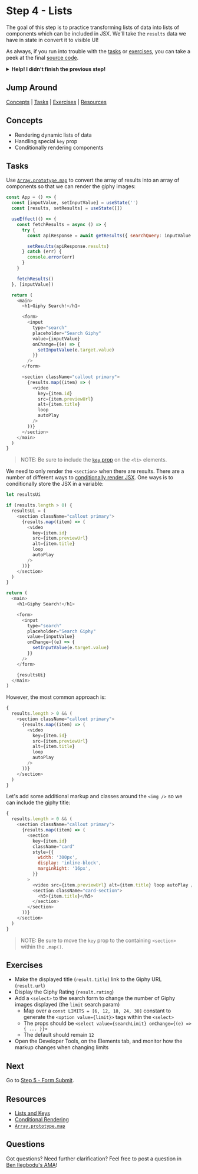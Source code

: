 # Step 4 - Lists

The goal of this step is to practice transforming lists of data into lists of components which can be included in JSX. We'll take the `results` data we have in state in convert it to visible UI!

As always, if you run into trouble with the [tasks](#tasks) or [exercises](#exercises), you can take a peek at the final [source code](./).

<details>
  <summary><b>Help! I didn't finish the previous step!</b></summary>

If you didn't successfully complete the previous step, you can jump right in by copying the step.

Complete the [setup instructions](../00-begin) if you have not yet followed them.

Ensure you're in the root folder of the repo:

```sh
cd react-workshop
```

Remove the existing workshop directory if you had previously started elsewhere:

```sh
rm -rf src/workshop
```

Copy the previous step as a starting point:

```sh
cp -r src/react/03-api src/workshop
```

Ensure [`src/index.js`](../index.js#L3) is still pointing to the `workshop` App:

```js
import App from './workshop/App'
```

Start the app:

```sh
npm start
```

After the app is initially built, a new browser window should open up at [http://localhost:3000/](http://localhost:3000/), and you should be able to continue on with the tasks below.

</details>

## Jump Around

[Concepts](#concepts) | [Tasks](#tasks) | [Exercises](#exercises) | [Resources](#resources)

## Concepts

- Rendering dynamic lists of data
- Handling special `key` prop
- Conditionally rendering components

## Tasks

Use [`Array.prototype.map`](https://developer.mozilla.org/en-US/docs/Web/JavaScript/Reference/Global_Objects/Array/map) to convert the array of results into an array of components so that we can render the giphy images:

```js
const App = () => {
  const [inputValue, setInputValue] = useState('')
  const [results, setResults] = useState([])

  useEffect(() => {
    const fetchResults = async () => {
      try {
        const apiResponse = await getResults({ searchQuery: inputValue })

        setResults(apiResponse.results)
      } catch (err) {
        console.error(err)
      }
    }

    fetchResults()
  }, [inputValue])

  return (
    <main>
      <h1>Giphy Search!</h1>

      <form>
        <input
          type="search"
          placeholder="Search Giphy"
          value={inputValue}
          onChange={(e) => {
            setInputValue(e.target.value)
          }}
        />
      </form>

      <section className="callout primary">
        {results.map((item) => (
          <video
            key={item.id}
            src={item.previewUrl}
            alt={item.title}
            loop
            autoPlay
          />
        ))}
      </section>
    </main>
  )
}
```

> NOTE: Be sure to include the [`key` prop](https://reactjs.org/docs/lists-and-keys.html) on the `<li>` elements.

We need to only render the `<section>` when there are results. There are a number of different ways to [conditionally render JSX](https://reactjs.org/docs/conditional-rendering.html). One ways is to conditionally store the JSX in a variable:

```js
let resultsUi

if (results.length > 0) {
  resultsUi = (
    <section className="callout primary">
      {results.map((item) => (
        <video
          key={item.id}
          src={item.previewUrl}
          alt={item.title}
          loop
          autoPlay
        />
      ))}
    </section>
  )
}

return (
  <main>
    <h1>Giphy Search!</h1>

    <form>
      <input
        type="search"
        placeholder="Search Giphy"
        value={inputValue}
        onChange={(e) => {
          setInputValue(e.target.value)
        }}
      />
    </form>

    {resultsUi}
  </main>
)
```

However, the most common approach is:

```js
{
  results.length > 0 && (
    <section className="callout primary">
      {results.map((item) => (
        <video
          key={item.id}
          src={item.previewUrl}
          alt={item.title}
          loop
          autoPlay
        />
      ))}
    </section>
  )
}
```

Let's add some additional markup and classes around the `<img />` so we can include the giphy title:

```js
{
  results.length > 0 && (
    <section className="callout primary">
      {results.map((item) => (
        <section
          key={item.id}
          className="card"
          style={{
            width: '300px',
            display: 'inline-block',
            marginRight: '16px',
          }}
        >
          <video src={item.previewUrl} alt={item.title} loop autoPlay />
          <section className="card-section">
            <h5>{item.title}</h5>
          </section>
        </section>
      ))}
    </section>
  )
}
```

> NOTE: Be sure to move the `key` prop to the containing `<section>` within the `.map()`.

## Exercises

- Make the displayed title (`result.title`) link to the Giphy URL (`result.url`)
- Display the Giphy Rating (`result.rating`)
- Add a `<select>` to the search form to change the number of Giphy images displayed (the `limit` search param)
  - Map over a `const LIMITS = [6, 12, 18, 24, 30]` constant to generate the `<option value={limit}>` tags within the `<select>`
  - The props should be `<select value={searchLimit} onChange={(e) => { ... }}>`
  - The default should remain `12`
- Open the Developer Tools, on the Elements tab, and monitor how the markup changes when changing limits

## Next

Go to [Step 5 - Form Submit](../05-form-submit/).

## Resources

- [Lists and Keys](https://reactjs.org/docs/lists-and-keys.html)
- [Conditional Rendering](https://reactjs.org/docs/conditional-rendering.html)
- [`Array.prototype.map`](https://developer.mozilla.org/en-US/docs/Web/JavaScript/Reference/Global_Objects/Array/map)

## Questions

Got questions? Need further clarification? Feel free to post a question in [Ben Ilegbodu's AMA](http://www.benmvp.com/ama/)!
